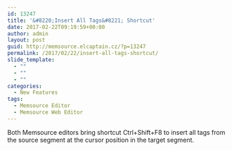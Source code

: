```yaml
---
id: 13247
title: '&#8220;Insert All Tags&#8221; Shortcut'
date: 2017-02-22T09:19:59+00:00
author: admin
layout: post
guid: http://memsource.elcaptain.cz/?p=13247
permalink: /2017/02/22/insert-all-tags-shortcut/
slide_template:
  - ""
  - ""
  - ""
categories:
  - New Features
tags:
  - Memsource Editor
  - Memsource Web Editor
---
```

Both Memsource editors bring shortcut Ctrl+Shift+F8 to insert all tags from the source segment at the cursor position in the target segment.